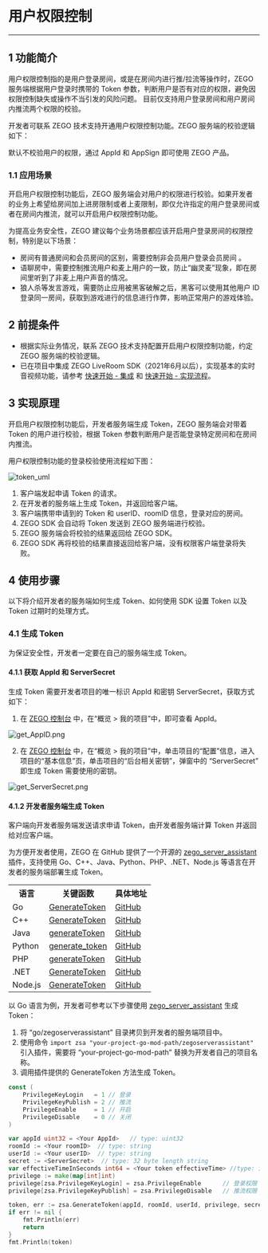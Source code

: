 # 用户权限控制

---

## 1 功能简介

用户权限控制指的是用户登录房间，或是在房间内进行推/拉流等操作时，ZEGO 服务端根据用户登录时携带的 Token 参数，判断用户是否有对应的权限，避免因权限控制缺失或操作不当引发的风险问题。
目前仅支持用户登录房间和用户房间内推流两个权限的校验。

<div class="mk-warning">


开发者可联系 ZEGO 技术支持开通用户权限控制功能。ZEGO 服务端的校验逻辑如下：

默认不校验用户的权限，通过 AppId 和 AppSign 即可使用 ZEGO 产品。

</div>

### 1.1 应用场景

开启用户权限控制功能后，ZEGO 服务端会对用户的权限进行校验。如果开发者的业务上希望给房间加上进房限制或者上麦限制，即仅允许指定的用户登录房间或者在房间内推流，就可以开启用户权限控制功能。

为提高业务安全性，ZEGO 建议每个业务场景都应该开启用户登录房间的权限控制，特别是以下场景：

- 房间有普通房间和会员房间的区别，需要控制非会员用户登录会员房间 。
- 语聊房中，需要控制推流用户和麦上用户的一致，防止“幽灵麦”现象，即在房间里听到了非麦上用户声音的情况。
- 狼人杀等发言游戏，需要防止应用被黑客破解之后，黑客可以使用其他用户 ID 登录同一房间，获取到游戏进行的信息进行作弊，影响正常用户的游戏体验。


## 2 前提条件

- 根据实际业务情况，联系 ZEGO 技术支持配置开启用户权限控制功能，约定 ZEGO 服务端的校验逻辑。
- 已在项目中集成 ZEGO LiveRoom SDK（2021年6月以后），实现基本的实时音视频功能，请参考 [快速开始 - 集成](!Integration/SDK_Integration) 和 [快速开始 - 实现流程](!Solution_Implementation_Integration)。


## 3 实现原理

开启用户权限控制功能后，开发者服务端生成 Token，ZEGO 服务端会对带着 Token 的用户进行校验，根据 Token 参数判断用户是否能登录特定房间和在房间内推流。


用户权限控制功能的登录校验使用流程如下图：

![token_uml](https://doc-media.zego.im/sdk-doc/Pics/QuickStart/token_uml.png)

1. 客户端发起申请 Token 的请求。
2. 在开发者的服务端上生成 Token，并返回给客户端。
3. 客户端携带申请到的 Token 和 userID、roomID 信息，登录对应的房间。
4. ZEGO SDK 会自动将 Token 发送到 ZEGO 服务端进行校验。
5. ZEGO 服务端会将校验的结果返回给 ZEGO SDK。
6. ZEGO SDK 再将校验的结果直接返回给客户端，没有权限客户端登录将失败。



## 4 使用步骤

以下将介绍开发者的服务端如何生成 Token、如何使用 SDK 设置 Token 以及 Token 过期时的处理方式。

### 4.1 生成 Token

<div class="mk-warning">


为保证安全性，开发者一定要在自己的服务端生成 Token。 
</div>



#### 4.1.1 获取 AppId 和 ServerSecret

生成 Token 需要开发者项目的唯一标识 AppId 和密钥 ServerSecret，获取方式如下：

1. 在 [ZEGO 控制台](https://console.zego.im/) 中，在“概览 > 我的项目”中，即可查看 AppId。

![get_AppID.png](https://doc-media.zego.im/sdk-doc/Pics/QuickStart/get_AppID.png)

2. 在 [ZEGO 控制台](https://console.zego.im/) 中，在“概览 > 我的项目”中，单击项目的“配置”信息，进入项目的“基本信息”页，单击项目的“后台相关密钥”，弹窗中的 “ServerSecret” 即生成 Token 需要使用的密钥。

![get_ServerSecret.png](https://doc-media.zego.im/sdk-doc/Pics/QuickStart/get_ServerSecret.png)


#### 4.1.2 开发者服务端生成 Token

<div class="mk-hint">


客户端向开发者服务端发送请求申请 Token，由开发者服务端计算 Token 并返回给对应客户端。
</div>


为方便开发者使用，ZEGO 在 GitHub 提供了一个开源的 [zego_server_assistant](https://github.com/zegoim/zego_server_assistant) 插件，支持使用 Go、C++、Java、Python、PHP、.NET、Node.js 等语言在开发者的服务端部署生成 Token。


<table>
  <colgroup>
    <col>
    <col>
    <col>
  </colgroup>
  <tbody><tr>
    <th>语言</th>
    <th>关键函数</th>
    <th>具体地址</th>
  </tr>
  <tr>
    <td>Go</td>
    <td><a target="_blank" href="https://github.com/zegoim/zego_server_assistant/blob/release/github/go/zegoserverassistant/token.go">GenerateToken</a></td>
    <td><a target="_blank" href="https://github.com/zegoim/zego_server_assistant/tree/release/github/go">GitHub</a></td>
  </tr>
  <tr>
    <td>C++</td>
    <td><a target="_blank" href="https://github.com/zegoim/zego_server_assistant/blob/release/github/c%2B%2B/kernel/impl/ZegoServerAssistant.cpp">GenerateToken</a></td>
    <td><a target="_blank" href="https://github.com/zegoim/zego_server_assistant/tree/release/github/c%2B%2B">GitHub</a></td>
  </tr>
  <tr>
    <td>Java</td>
    <td><a target="_blank" href="https://github.com/zegoim/zego_server_assistant/blob/release/github/java/src/im/zego/serverassistant/ZegoServerAssistant.java">generateToken</a></td>
    <td><a target="_blank" href="https://github.com/zegoim/zego_server_assistant/tree/release/github/java">GitHub</a></td>
  </tr>
  <tr>
    <td>Python</td>
    <td><a target="_blank" href="https://github.com/zegoim/zego_server_assistant/blob/release/github/python/src/zego_server_assistant.py">generate_token</a></td>
    <td><a target="_blank" href="https://github.com/zegoim/zego_server_assistant/tree/release/github/python">GitHub</a></td>
  </tr>
  <tr>
    <td>PHP</td>
    <td><a target="_blank" href="https://github.com/zegoim/zego_server_assistant/blob/release/github/php/src/ZEGO/ZegoServerAssistant.php">generateToken</a></td>
    <td><a target="_blank" href="https://github.com/zegoim/zego_server_assistant/tree/release/github/php">GitHub</a></td>
  </tr>
  <tr>
    <td>.NET</td>
    <td><a target="_blank" href="https://github.com/zegoim/zego_server_assistant/blob/release/github/.net/src/ZegoServerAssistant/GenerateToken.cs">GenerateToken</a></td>
    <td><a target="_blank" href="https://github.com/zegoim/zego_server_assistant/tree/release/github/.net">GitHub</a></td>
  </tr>
  <tr>
    <td>Node.js</td>
    <td><a target="_blank" href="https://github.com/zegoim/zego_server_assistant/tree/release/github/nodejs/server">GenerateToken</a></td>
    <td><a target="_blank" href="https://github.com/zegoim/zego_server_assistant/tree/release/github/nodejs">GitHub</a></td>
  </tr>
</tbody></table>




以 Go 语言为例，开发者可参考以下步骤使用 [zego_server_assistant](https://github.com/zegoim/zego_server_assistant) 生成 Token：


1. 将 “go/zegoserverassistant” 目录拷贝到开发者的服务端项目中。
2. 使用命令 `import zsa "your-project-go-mod-path/zegoserverassistant"` 引入插件，需要将 “your-project-go-mod-path” 替换为开发者自己的项目名称。
3. 调用插件提供的 GenerateToken 方法生成 Token。




```go
const (
	PrivilegeKeyLogin   = 1 // 登录
	PrivilegeKeyPublish = 2 // 推流
	PrivilegeEnable     = 1 // 开启
	PrivilegeDisable    = 0 // 关闭
)

var appId uint32 = <Your AppId>   // type: uint32
roomId := <Your roomID>  // type: string
userId := <Your userID>  // type: string
secret := <ServerSecret>  // type: 32 byte length string
var effectiveTimeInSeconds int64 = <Your token effectiveTime> //type: int64; unit: s
privilege := make(map[int]int)
privilege[zsa.PrivilegeKeyLogin] = zsa.PrivilegeEnable      // 登录权限
privilege[zsa.PrivilegeKeyPublish] = zsa.PrivilegeDisable   // 推流权限

token, err := zsa.GenerateToken(appId, roomId, userId, privilege, secret, effectiveTimeInSeconds)
if err != nil {
    fmt.Println(err)
    return
}
fmt.Println(token)
```

